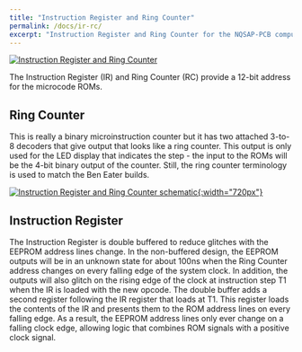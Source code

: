 ```yaml
---
title: "Instruction Register and Ring Counter"
permalink: /docs/ir-rc/
excerpt: "Instruction Register and Ring Counter for the NQSAP-PCB computer"
---
```


[![Instruction Register and Ring Counter](../../assets/images/ir-rc-board-500.jpg "Instruction Register and Ring Counter")](../../assets/images/ir-rc-board.jpg)

The Instruction Register (IR) and Ring Counter (RC) provide a 12-bit address for the microcode ROMs.

## Ring Counter
This is really a binary microinstruction counter but it has two attached 3-to-8 decoders
that give output that looks like a ring counter.  This output is only used for the LED
display that indicates the step - the input to the ROMs will be the 4-bit binary output of
the counter. Still, the ring counter terminology is used to match the Ben Eater builds.


[![Instruction Register and Ring Counter schematic](../../assets/images/ir-rc-schematic.png "Instruction Register and Ring Counter schematic"){:width="720px"}](../../assets/images/ir-rc-schematic.png)

## Instruction Register

The Instruction Register is double buffered to reduce glitches with the EEPROM address
lines change.  In the non-buffered design, the EEPROM outputs will be in an unknown state
for about 100ns when the Ring Counter address changes on every falling edge of the system
clock.  In addition, the outputs will also glitch on the rising edge of the clock at
instruction step T1 when the IR is loaded with the new opcode.  The double buffer adds
a second register following the IR register that loads at T1.  This register loads the
contents of the IR and presents them to the ROM address lines on every falling edge.  As a
result, the EEPROM address lines only ever change on a falling clock edge, allowing logic
that combines ROM signals with a positive clock signal.

